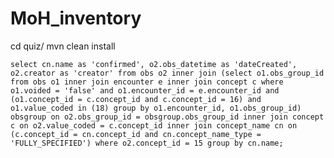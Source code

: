 # MoH_inventory
cd quiz/
mvn clean install


`select cn.name as 'confirmed', o2.obs_datetime as 'dateCreated', o2.creator as 'creator' from obs o2
inner join (select o1.obs_group_id from obs o1 inner join encounter e inner join concept c where o1.voided = 'false' and o1.encounter_id = e.encounter_id and (o1.concept_id = c.concept_id and c.concept_id = 16) and o1.value_coded in (18)
group by o1.encounter_id, o1.obs_group_id) obsgroup on o2.obs_group_id = obsgroup.obs_group_id inner join concept c on o2.value_coded = c.concept_id inner join concept_name cn on (c.concept_id = cn.concept_id and cn.concept_name_type = 'FULLY_SPECIFIED')
where o2.concept_id = 15 group by cn.name;`
